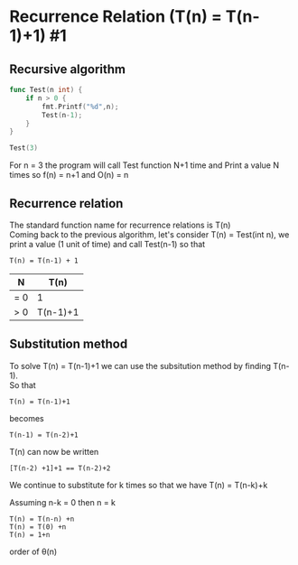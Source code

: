 # Recurrence Relation (T(n) = T(n-1)+1) #1

## Recursive algorithm

``` go
func Test(n int) {
    if n > 0 {
        fmt.Printf("%d",n);
        Test(n-1);
    }
}

Test(3)
```

For n = 3 the program will call Test function N+1 time and Print a value N times
so f(n) = n+1 and O(n) = n

## Recurrence relation

The standard function name for recurrence relations is T(n)  
Coming back to the previous algorithm, let's consider T(n) = Test(int n), we print a value (1 unit of time) and call Test(n-1) so that

``` text
T(n) = T(n-1) + 1
```

| N   | T(n)    |
| --- | --------|
| = 0 | 1       |
| > 0 | T(n-1)+1|

## Substitution method

To solve T(n) = T(n-1)+1 we can use the subsitution method by finding T(n-1).  
So that

```text
T(n) = T(n-1)+1
```

becomes

```text
T(n-1) = T(n-2)+1
```

T(n) can now be written

```text
[T(n-2) +1]+1 == T(n-2)+2
```

We continue to substitute for k times so that we have T(n) = T(n-k)+k

Assuming n-k = 0 then n = k

```text
T(n) = T(n-n) +n
T(n) = T(0) +n
T(n) = 1+n
```

order of θ(n)
